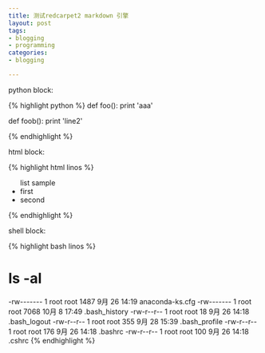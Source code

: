 ```yaml
---
title: 测试redcarpet2 markdown 引擎
layout: post
tags:
- blogging
- programming
categories:
- blogging

---
```


python block:

{% highlight python %}
def foo():
    print 'aaa'

def foob():
    print 'line2'

{% endhighlight %}

html block:

{% highlight html linos %}
<body>
   <ul>list sample
      <li>first
      <li>second
   </ul>
</body>
{% endhighlight %}

shell block:

{% highlight bash linos %}
# ls -al
-rw-------   1 root root      1487 9月  26 14:19 anaconda-ks.cfg
-rw-------   1 root root      7068 10月  8 17:49 .bash_history
-rw-r--r--   1 root root        18 9月  26 14:18 .bash_logout
-rw-r--r--   1 root root       355 9月  28 15:39 .bash_profile
-rw-r--r--   1 root root       176 9月  26 14:18 .bashrc
-rw-r--r--   1 root root       100 9月  26 14:18 .cshrc
{% endhighlight %}

